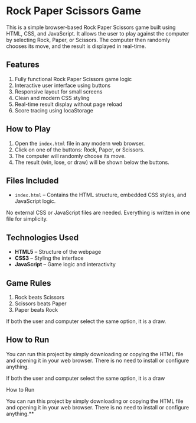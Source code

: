 # Rock Paper Scissors Game

This is a simple browser-based Rock Paper Scissors game built using HTML, CSS, and JavaScript. It allows the user to play against the computer by selecting Rock, Paper, or Scissors. The computer then randomly chooses its move, and the result is displayed in real-time.

## Features

1. Fully functional Rock Paper Scissors game logic  
2. Interactive user interface using buttons  
3. Responsive layout for small screens  
4. Clean and modern CSS styling  
5. Real-time result display without page reload
6. Score tracing using locaStorage

## How to Play

1. Open the `index.html` file in any modern web browser.  
2. Click on one of the buttons: Rock, Paper, or Scissors.  
3. The computer will randomly choose its move.  
4. The result (win, lose, or draw) will be shown below the buttons.  

## Files Included

- `index.html` – Contains the HTML structure, embedded CSS styles, and JavaScript logic.  

No external CSS or JavaScript files are needed. Everything is written in one file for simplicity.

## Technologies Used

- **HTML5** – Structure of the webpage  
- **CSS3** – Styling the interface  
- **JavaScript** – Game logic and interactivity  

## Game Rules

1. Rock beats Scissors  
2. Scissors beats Paper  
3. Paper beats Rock  

If both the user and computer select the same option, it is a draw.

## How to Run

You can run this project by simply downloading or copying the HTML file and opening it in your web browser. There is no need to install or configure anything.

If both the user and computer select the same option, it is a draw

How to Run

You can run this project by simply downloading or copying the HTML file and opening it in your web browser. There is no need to install or configure anything.**
